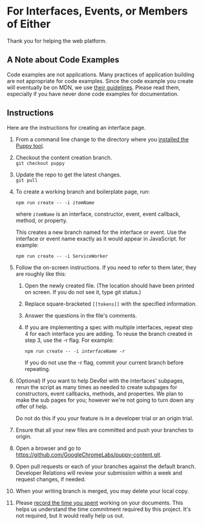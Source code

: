 # For Interfaces, Events, or Members of Either

Thank you for helping the web platform. 

## A Note about Code Examples

Code examples are not applications. Many practices of application building are not appropriate for code examples. Since the code example you create will eventually be on MDN, we use [their guidelines](https://www.google.com/url?q=https%3A%2F%2Fdeveloper.mozilla.org%2Fen-US%2Fdocs%2FMDN%2FGuidelines%2FCode_guidelines&sa=D&sntz=1&usg=AFQjCNFwTJp-gpK_R61jaxcHnsjQC9vx7g). Please read them, especially if you have never done code examples for documentation.

## Instructions

Here are the instructions for creating an interface page. 

1. From a command line change to the directory where you [installed the Puppy tool](./README.md#Install).

2. Checkout the content creation branch.<br/>
   `git checkout puppy`

3. Update the repo to get the latest changes.<br/>
   `git pull`

4. To create a working branch and boilerplate page, run:

   `npm run create -- -i `_`itemName`_
   
   where _`itemName`_ is an interface, constructor, event, event callback, method, or property.
   
   This creates a new branch named for the interface or event. Use the interface or event name exactly as it would appear in JavaScript. for example:
   
   `npm run create -- -i ServiceWorker`

1. Follow the on-screen instructions. If you need to refer to them later, they are roughly like this:

    1. Open the newly created file. (The location should have been printed on screen. If you do not see it, type git status.)
    
    1. Replace square-bracketed `[[tokens]]` with the specified information.
    
    1. Answer the questions in the file's comments.
    
    1. If you are implementing a spec with multiple interfaces, repeat step 4 for each interface you are adding. To reuse the branch created in step 3, use the -r flag. For example:
    
       `npm run create -- -i `_`interfaceName -r`_
       
       If you do not use the -r flag, commit your current branch before repeating.

1. (Optional) If you want to help DevRel with the interfaces' subpages, rerun the script as many times as needed to create subpages for constructors, event callbacks, methods, and properties. We plan to make the sub pages for you; however we're not going to turn down any offer of help. 

   Do not do this if you your feature is in a developer trial or an origin trial.

1. Ensure that all your new files are committed and push your branches to origin.

2. Open a browser and go to https://github.com/GoogleChromeLabs/puppy-content.git.

3. Open pull requests or each of your branches against the default branch. Developer Relations will review your submission within a week and request changes, if needed.

4. When your writing branch is merged, you may delete your local copy.

5. Please [record the time you spent](https://docs.google.com/forms/d/e/1FAIpQLSczSYW85-_zJT-4h0MkyJzLWCw12eHQhGKnaaNMovP2h554eg/viewform?vc=0&c=0&w=1&flr=0&gxids=7826&resourcekey=0-UtyC_NG-d14BcgEN9ba69A) working on your documents. This helps us understand the time commitment required by this project. It's not required, but it would really help us out.
